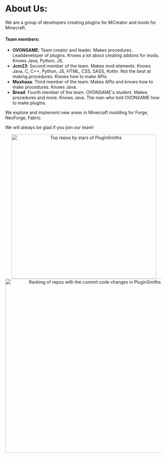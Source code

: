 # About Us:
We are a group of developers creating plugins for MCreator and mods for Minecraft.

#### Team members:
- **OVONSAME**: Team creator and leader. Makes procedures. Leaddeveloper of  plugins. Knows a lot about creating addons for mods. Knows Java, Python, JS.
- **Jcm23**: Second member of the team. Makes mod elements. Knows Java, C, C++, Python, JS, HTML, CSS, SASS, Kotlin. Not the best at making procedures. Knows how to make APIs.
- **Maxhaaa**: Third member of the team. Makes APIs and knows how to make procedures. Knows Java.
- **Bread**: Fourth member of the team. OVONSAME's student. Makes procedures and more. Knows Java. The man who told OVONSAME how to make plugins.

We explore and implement new areas in Minecraft modding for Forge, NeoForge, Fabric.

We will always be glad if you join our team!

<a href="https://next.ossinsight.io/widgets/official/compose-org-stars-top-repos?period=past_12_months&owner_id=179310575" target="_blank" style="display: block" align="center">
  <picture>
    <source media="(prefers-color-scheme: dark)" srcset="https://next.ossinsight.io/widgets/official/compose-org-stars-top-repos/thumbnail.png?period=past_12_months&owner_id=179310575&image_size=4x5&color_scheme=dark" width="465" height="auto">
    <img alt="Top repos by stars of PluginSmiths" src="https://next.ossinsight.io/widgets/official/compose-org-stars-top-repos/thumbnail.png?period=past_12_months&owner_id=179310575&image_size=4x5&color_scheme=light" width="465" height="auto">
  </picture>
</a>

<a href="https://next.ossinsight.io/widgets/official/compose-org-code-changes-top-repositories?period=past_12_months&owner_id=179310575" target="_blank" style="display: block" align="center">
  <picture>
    <source media="(prefers-color-scheme: dark)" srcset="https://next.ossinsight.io/widgets/official/compose-org-code-changes-top-repositories/thumbnail.png?period=past_12_months&owner_id=179310575&image_size=3x6&color_scheme=dark" width="561" height="auto">
    <img alt="Ranking of repos with the commit code changes in PluginSmiths" src="https://next.ossinsight.io/widgets/official/compose-org-code-changes-top-repositories/thumbnail.png?period=past_12_months&owner_id=179310575&image_size=3x6&color_scheme=light" width="561" height="auto">
  </picture>
</a>
